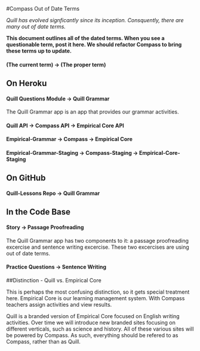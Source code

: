 #Compass Out of Date Terms

*Quill has evolved signficantly since its inception. Consquently, there are many out of date terms.*

**This document outlines all of the dated terms. When you see a questionable term, post it here. 
We should refactor Compass to bring these terms up to update.**


#### (The current term) -> (The proper term)

## On Heroku

#### Quill Questions Module -> Quill Grammar
The Quill Grammar app is an app that provides our grammar activities. 

#### Quill API -> Compass API -> Empirical Core API

#### Empirical-Grammar -> Compass -> Empirical Core

#### Empirical-Grammar-Staging -> Compass-Staging -> Empirical-Core-Staging

## On GitHub

#### Quill-Lessons Repo -> Quill Grammar

## In the Code Base

#### Story -> Passage Proofreading
The Quill Grammar app has two components to it: a passage proofreading excercise and sentence writing excercise. These two excercises are using out of date terms. 

#### Practice Questions -> Sentence Writing

##Distinction - Quill vs. Empirical Core

This is perhaps the most confusing distinction, so it gets special treatment here. Empirical Core is our learning management system. With Compass teachers assign activities and view results. 

Quill is a branded version of Empirical Core focused on English writing activities. Over time we will introduce new branded sites focusing on different verticals, such as science and history. All of these various sites will be powered by Compass. As such, everything should be refered to as Compass, rather than as Quill. 

